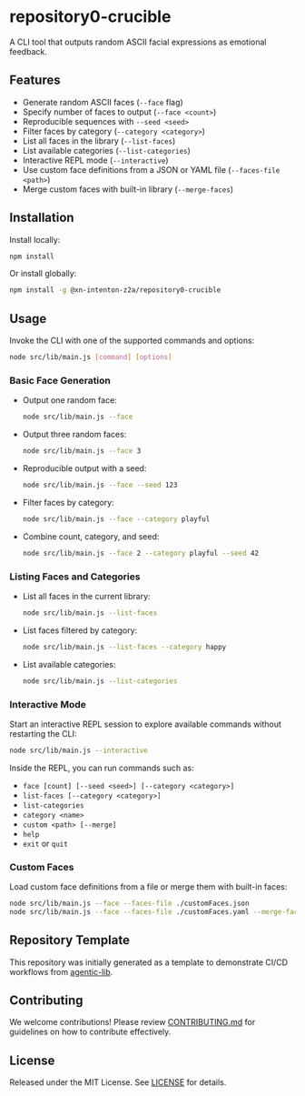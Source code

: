 # repository0-crucible

A CLI tool that outputs random ASCII facial expressions as emotional feedback.

## Features

- Generate random ASCII faces (`--face` flag)
- Specify number of faces to output (`--face <count>`)
- Reproducible sequences with `--seed <seed>`
- Filter faces by category (`--category <category>`)
- List all faces in the library (`--list-faces`)
- List available categories (`--list-categories`)
- Interactive REPL mode (`--interactive`)
- Use custom face definitions from a JSON or YAML file (`--faces-file <path>`)
- Merge custom faces with built-in library (`--merge-faces`)

## Installation

Install locally:

```bash
npm install
```

Or install globally:

```bash
npm install -g @xn-intenton-z2a/repository0-crucible
```

## Usage

Invoke the CLI with one of the supported commands and options:

```bash
node src/lib/main.js [command] [options]
```

### Basic Face Generation

- Output one random face:
  ```bash
  node src/lib/main.js --face
  ```
- Output three random faces:
  ```bash
  node src/lib/main.js --face 3
  ```
- Reproducible output with a seed:
  ```bash
  node src/lib/main.js --face --seed 123
  ```
- Filter faces by category:
  ```bash
  node src/lib/main.js --face --category playful
  ```
- Combine count, category, and seed:
  ```bash
  node src/lib/main.js --face 2 --category playful --seed 42
  ```

### Listing Faces and Categories

- List all faces in the current library:
  ```bash
  node src/lib/main.js --list-faces
  ```
- List faces filtered by category:
  ```bash
  node src/lib/main.js --list-faces --category happy
  ```
- List available categories:
  ```bash
  node src/lib/main.js --list-categories
  ```

### Interactive Mode

Start an interactive REPL session to explore available commands without restarting the CLI:

```bash
node src/lib/main.js --interactive
```

Inside the REPL, you can run commands such as:

- `face [count] [--seed <seed>] [--category <category>]`
- `list-faces [--category <category>]`
- `list-categories`
- `category <name>`
- `custom <path> [--merge]`
- `help`
- `exit` or `quit`

### Custom Faces

Load custom face definitions from a file or merge them with built-in faces:

```bash
node src/lib/main.js --face --faces-file ./customFaces.json
node src/lib/main.js --face --faces-file ./customFaces.yaml --merge-faces
```

## Repository Template

This repository was initially generated as a template to demonstrate CI/CD workflows from [agentic-lib](https://github.com/xn-intenton-z2a/agentic-lib).

## Contributing

We welcome contributions! Please review [CONTRIBUTING.md](./CONTRIBUTING.md) for guidelines on how to contribute effectively.

## License

Released under the MIT License. See [LICENSE](./LICENSE) for details.
